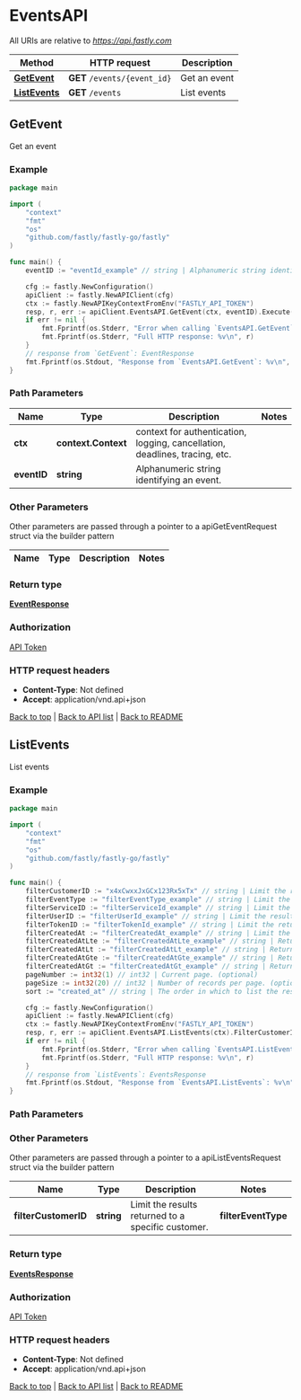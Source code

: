 # EventsAPI

All URIs are relative to *https://api.fastly.com*

Method | HTTP request | Description
------------- | ------------- | -------------
[**GetEvent**](EventsAPI.md#GetEvent) | **GET** `/events/{event_id}` | Get an event
[**ListEvents**](EventsAPI.md#ListEvents) | **GET** `/events` | List events



## GetEvent

Get an event



### Example

```go
package main

import (
    "context"
    "fmt"
    "os"
    "github.com/fastly/fastly-go/fastly"
)

func main() {
    eventID := "eventId_example" // string | Alphanumeric string identifying an event.

    cfg := fastly.NewConfiguration()
    apiClient := fastly.NewAPIClient(cfg)
    ctx := fastly.NewAPIKeyContextFromEnv("FASTLY_API_TOKEN")
    resp, r, err := apiClient.EventsAPI.GetEvent(ctx, eventID).Execute()
    if err != nil {
        fmt.Fprintf(os.Stderr, "Error when calling `EventsAPI.GetEvent`: %v\n", err)
        fmt.Fprintf(os.Stderr, "Full HTTP response: %v\n", r)
    }
    // response from `GetEvent`: EventResponse
    fmt.Fprintf(os.Stdout, "Response from `EventsAPI.GetEvent`: %v\n", resp)
}
```

### Path Parameters


Name | Type | Description  | Notes
------------- | ------------- | ------------- | -------------
**ctx** | **context.Context** | context for authentication, logging, cancellation, deadlines, tracing, etc.
**eventID** | **string** | Alphanumeric string identifying an event. | 

### Other Parameters

Other parameters are passed through a pointer to a apiGetEventRequest struct via the builder pattern


Name | Type | Description  | Notes
------------- | ------------- | ------------- | -------------


### Return type

[**EventResponse**](EventResponse.md)

### Authorization

[API Token](https://developer.fastly.com/reference/api/#authentication)

### HTTP request headers

- **Content-Type**: Not defined
- **Accept**: application/vnd.api+json

[Back to top](#) | [Back to API list](../README.md#documentation-for-api-endpoints) | [Back to README](../README.md)


## ListEvents

List events



### Example

```go
package main

import (
    "context"
    "fmt"
    "os"
    "github.com/fastly/fastly-go/fastly"
)

func main() {
    filterCustomerID := "x4xCwxxJxGCx123Rx5xTx" // string | Limit the results returned to a specific customer. (optional)
    filterEventType := "filterEventType_example" // string | Limit the returned events to a specific `event_type`. (optional)
    filterServiceID := "filterServiceId_example" // string | Limit the results returned to a specific service. (optional)
    filterUserID := "filterUserId_example" // string | Limit the results returned to a specific user. (optional)
    filterTokenID := "filterTokenId_example" // string | Limit the returned events to a specific token. (optional)
    filterCreatedAt := "filterCreatedAt_example" // string | Limit the returned events to a specific time frame. Accepts sub-parameters: lt, lte, gt, gte (e.g., filter[created_at][gt]=2022-01-12).  (optional)
    filterCreatedAtLte := "filterCreatedAtLte_example" // string | Return events on and before a date and time in ISO 8601 format.  (optional)
    filterCreatedAtLt := "filterCreatedAtLt_example" // string | Return events before a date and time in ISO 8601 format.  (optional)
    filterCreatedAtGte := "filterCreatedAtGte_example" // string | Return events on and after a date and time in ISO 8601 format.  (optional)
    filterCreatedAtGt := "filterCreatedAtGt_example" // string | Return events after a date and time in ISO 8601 format.  (optional)
    pageNumber := int32(1) // int32 | Current page. (optional)
    pageSize := int32(20) // int32 | Number of records per page. (optional) (default to 20)
    sort := "created_at" // string | The order in which to list the results by creation date. (optional) (default to "created_at")

    cfg := fastly.NewConfiguration()
    apiClient := fastly.NewAPIClient(cfg)
    ctx := fastly.NewAPIKeyContextFromEnv("FASTLY_API_TOKEN")
    resp, r, err := apiClient.EventsAPI.ListEvents(ctx).FilterCustomerID(filterCustomerID).FilterEventType(filterEventType).FilterServiceID(filterServiceID).FilterUserID(filterUserID).FilterTokenID(filterTokenID).FilterCreatedAt(filterCreatedAt).FilterCreatedAtLte(filterCreatedAtLte).FilterCreatedAtLt(filterCreatedAtLt).FilterCreatedAtGte(filterCreatedAtGte).FilterCreatedAtGt(filterCreatedAtGt).PageNumber(pageNumber).PageSize(pageSize).Sort(sort).Execute()
    if err != nil {
        fmt.Fprintf(os.Stderr, "Error when calling `EventsAPI.ListEvents`: %v\n", err)
        fmt.Fprintf(os.Stderr, "Full HTTP response: %v\n", r)
    }
    // response from `ListEvents`: EventsResponse
    fmt.Fprintf(os.Stdout, "Response from `EventsAPI.ListEvents`: %v\n", resp)
}
```

### Path Parameters



### Other Parameters

Other parameters are passed through a pointer to a apiListEventsRequest struct via the builder pattern


Name | Type | Description  | Notes
------------- | ------------- | ------------- | -------------
 **filterCustomerID** | **string** | Limit the results returned to a specific customer. |  **filterEventType** | **string** | Limit the returned events to a specific `event_type`. |  **filterServiceID** | **string** | Limit the results returned to a specific service. |  **filterUserID** | **string** | Limit the results returned to a specific user. |  **filterTokenID** | **string** | Limit the returned events to a specific token. |  **filterCreatedAt** | **string** | Limit the returned events to a specific time frame. Accepts sub-parameters: lt, lte, gt, gte (e.g., filter[created_at][gt]&#x3D;2022-01-12).  |  **filterCreatedAtLte** | **string** | Return events on and before a date and time in ISO 8601 format.  |  **filterCreatedAtLt** | **string** | Return events before a date and time in ISO 8601 format.  |  **filterCreatedAtGte** | **string** | Return events on and after a date and time in ISO 8601 format.  |  **filterCreatedAtGt** | **string** | Return events after a date and time in ISO 8601 format.  |  **pageNumber** | **int32** | Current page. |  **pageSize** | **int32** | Number of records per page. | [default to 20] **sort** | **string** | The order in which to list the results by creation date. | [default to &quot;created_at&quot;]

### Return type

[**EventsResponse**](EventsResponse.md)

### Authorization

[API Token](https://developer.fastly.com/reference/api/#authentication)

### HTTP request headers

- **Content-Type**: Not defined
- **Accept**: application/vnd.api+json

[Back to top](#) | [Back to API list](../README.md#documentation-for-api-endpoints) | [Back to README](../README.md)
